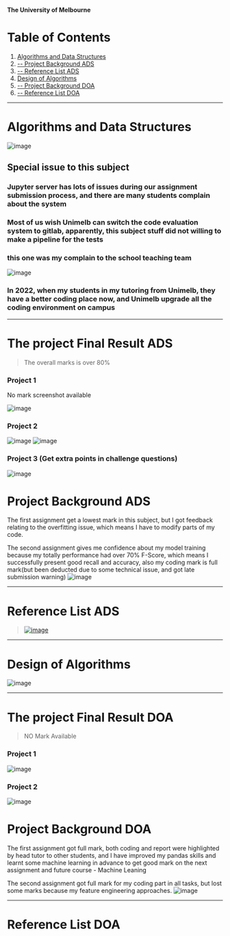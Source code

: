 **The University of Melbourne**

# Table of Contents
1. [Algorithms and Data Structures](#algorithms-and-data-structures)
2. [-- Project Background ADS](#project-background-ads)
3. [-- Reference List ADS](#reference-list-ads)
4. [Design of Algorithms](#design-of-algorithms)
5. [-- Project Background DOA](#project-background-doa)
6. [-- Reference List DOA](#reference-list-doa)
---
# Algorithms and Data Structures
![image](https://user-images.githubusercontent.com/46154514/190537825-c61e2b7f-2e9c-41f1-9a8f-12283e27f053.png)

## Special issue to this subject
### Jupyter server has lots of issues during our assignment submission process, and there are many students complain about the system
### Most of us wish Unimelb can switch the code evaluation system to gitlab, apparently, this subject stuff did not willing to make a pipeline for the tests
### this one was my complain to the school teaching team

![image](https://user-images.githubusercontent.com/46154514/190542841-98551149-4139-4137-b2fa-d1bd65e28370.png)

### In 2022, when my students in my tutoring from Unimelb, they have a better coding place now, and Unimelb upgrade all the coding environment on campus

---

# The project Final Result ADS

> The overall marks is over 80%

### Project 1
No mark screenshot available

![image](https://user-images.githubusercontent.com/46154514/190542093-d061fae8-991f-4187-a24f-a4fdb400cbe7.png)

### Project 2
![image](https://user-images.githubusercontent.com/46154514/190539787-b1b4f344-a2e9-49ee-b2c7-661d96967f9a.png)
![image](https://user-images.githubusercontent.com/46154514/190542049-b123b56f-74e3-48da-a7d1-3a858c4aee89.png)

### Project 3 (Get extra points in challenge questions)
![image](https://user-images.githubusercontent.com/46154514/190541953-2dc83196-95df-4c9d-a58d-eb1f109fe37e.png)


# Project Background ADS
The first assignment get a lowest mark in this subject, but I got feedback relating to the overfitting issue, which means I have to modify parts of my code.

The second assignment gives me confidence about my model training because my totally performance had over 70% F-Score, which means I successfully present good recall and accuracy, also my coding mark is full mark(but been deducted due to some technical issue, and got late submission warning)
![image](https://user-images.githubusercontent.com/46154514/172276411-ea2f57f8-b7df-476d-8383-df51a411cab3.png)

---
# Reference List ADS
> [![image](https://user-images.githubusercontent.com/46154514/172276765-7e3994ee-dc23-47d0-b38d-9f3a88a6bfe3.png)](https://scikit-learn.org/stable/)


---
# Design of Algorithms
![image](https://user-images.githubusercontent.com/46154514/190537929-b0de910b-5463-4837-a5f5-4043f7989b39.png)


---

# The project Final Result DOA

> NO Mark Available

### Project 1 
![image](https://user-images.githubusercontent.com/46154514/172277850-32eaa770-6463-4e57-8be5-4e2f6339d595.png)

### Project 2 
![image](https://user-images.githubusercontent.com/46154514/172277890-44562aaf-6e01-4d3f-9cdb-47c7c5adeae9.png)

# Project Background DOA
The first assignment got full mark, both coding and report were highlighted by head tutor to other students, and I have improved my pandas skills and learnt some machine learning in advance to get good mark on the next assignment and future course - Machine Leaning

The second assignment got full mark for my coding part in all tasks, but lost some marks because my feature engineering approaches.
![image](https://user-images.githubusercontent.com/46154514/172279575-f6ad2993-162d-43fb-b3cc-ec6a80e3e066.png)


---
# Reference List DOA

